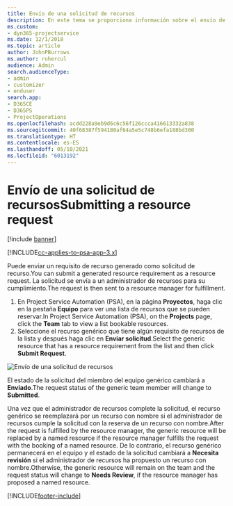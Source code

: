```yaml
---
title: Envío de una solicitud de recursos
description: En este tema se proporciona información sobre el envío de una solicitud para un recurso del proyecto.
ms.custom:
- dyn365-projectservice
ms.date: 12/1/2018
ms.topic: article
author: JohnPBurrows
ms.author: ruhercul
audience: Admin
search.audienceType:
- admin
- customizer
- enduser
search.app:
- D365CE
- D365PS
- ProjectOperations
ms.openlocfilehash: acdd228a9eb9d6c6c56f126ccca416613332a838
ms.sourcegitcommit: 40f68387f594180af64a5e5c748b6efa188bd300
ms.translationtype: HT
ms.contentlocale: es-ES
ms.lasthandoff: 05/10/2021
ms.locfileid: "6013192"
---
```

# <a name="submitting-a-resource-request"></a><span data-ttu-id="58167-103">Envío de una solicitud de recursos</span><span class="sxs-lookup"><span data-stu-id="58167-103">Submitting a resource request</span></span>

[!include [banner](../includes/psa-now-project-operations.md)]

[!INCLUDE[cc-applies-to-psa-app-3.x](../includes/cc-applies-to-psa-app-3x.md)]

<span data-ttu-id="58167-104">Puede enviar un requisito de recurso generado como solicitud de recurso.</span><span class="sxs-lookup"><span data-stu-id="58167-104">You can submit a generated resource requirement as a resource request.</span></span> <span data-ttu-id="58167-105">La solicitud se envía a un administrador de recursos para su cumplimiento.</span><span class="sxs-lookup"><span data-stu-id="58167-105">The request is then sent to a resource manager for fulfillment.</span></span>

1. <span data-ttu-id="58167-106">En Project Service Automation (PSA), en la página **Proyectos**, haga clic en la pestaña **Equipo** para ver una lista de recursos que se pueden reservar.</span><span class="sxs-lookup"><span data-stu-id="58167-106">In Project Service Automation (PSA), on the **Projects** page, click the **Team** tab to view a list bookable resources.</span></span> 
2. <span data-ttu-id="58167-107">Seleccione el recurso genérico que tiene algún requisito de recursos de la lista y después haga clic en **Enviar solicitud**.</span><span class="sxs-lookup"><span data-stu-id="58167-107">Select the generic resource that has a resource requirement from the list and then click **Submit Request**.</span></span>

![Envío de una solicitud de recursos](media/RM-how-to-18.png)

<span data-ttu-id="58167-109">El estado de la solicitud del miembro del equipo genérico cambiará a **Enviado**.</span><span class="sxs-lookup"><span data-stu-id="58167-109">The request status of the generic team member will change to **Submitted**.</span></span>

<span data-ttu-id="58167-110">Una vez que el administrador de recursos complete la solicitud, el recurso genérico se reemplazará por un recurso con nombre si el administrador de recursos cumple la solicitud con la reserva de un recurso con nombre.</span><span class="sxs-lookup"><span data-stu-id="58167-110">After the request is fulfilled by the resource manager, the generic resource will be replaced by a named resource if the resource manager fulfills the request with the booking of a named resource.</span></span> <span data-ttu-id="58167-111">De lo contrario, el recurso genérico permanecerá en el equipo y el estado de la solicitud cambiará a **Necesita revisión** si el administrador de recursos ha propuesto un recurso con nombre.</span><span class="sxs-lookup"><span data-stu-id="58167-111">Otherwise, the generic resource will remain on the team and the request status will change to **Needs Review**, if the resource manager has proposed a named resource.</span></span>


[!INCLUDE[footer-include](../includes/footer-banner.md)]